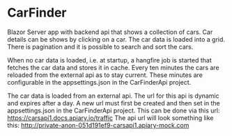 # CarFinder
Blazor Server app with backend api that shows a collection of cars. Car details can be shows by clicking on a car.
The car data is loaded into a grid. There is pagination and it is possible to search and sort the cars.

When no car data is loaded, i.e. at startup, a hangfire job is started that fetches the car data and stores it in cache.
Every ten minutes the cars are reloaded from the external api as to stay current. These minutes are configurable in the appsettings.json in the CarFinderApi project.

The car data is loaded from an external api. The url for this api is dynamic and expires after a day.
A new url must first be created and then set in the appsettings.json in the CarFinderApi project.
This can be done via this url:                https://carsapi1.docs.apiary.io/traffic
The api url will look something like this:    http://private-anon-051d191ef9-carsapi1.apiary-mock.com
